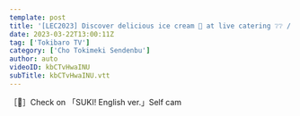```yaml
---
template: post
title: '[LEC2023] Discover delicious ice cream 🍦 at live catering ❔❔ / epi.219 Super Tokisen'
date: 2023-03-22T13:00:11Z
tag: ['Tokibaro TV']
category: ['Cho Tokimeki Sendenbu']
author: auto 
videoID: kbCTvHwaINU
subTitle: kbCTvHwaINU.vtt
---
```

［🎥］Check on 「SUKI! English ver.」Self cam